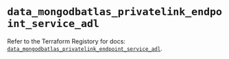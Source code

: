 # `data_mongodbatlas_privatelink_endpoint_service_adl`

Refer to the Terraform Registory for docs: [`data_mongodbatlas_privatelink_endpoint_service_adl`](https://www.terraform.io/docs/providers/mongodbatlas/d/privatelink_endpoint_service_adl).
